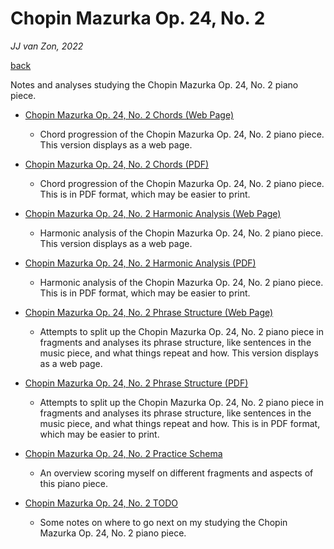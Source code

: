 Chopin Mazurka Op. 24, No. 2
============================

*JJ van Zon, 2022*

[back](..)

Notes and analyses studying the Chopin Mazurka Op. 24, No. 2 piano piece.

- [Chopin Mazurka Op. 24, No. 2 Chords (Web Page)](chopin-mazurka-op-24-no-2-chords.md)

    - Chord progression of the Chopin Mazurka Op. 24, No. 2 piano piece. This version displays as a web page.

- [Chopin Mazurka Op. 24, No. 2 Chords (PDF)](chopin-mazurka-op-24-no-2-chords.pdf)

    - Chord progression of the Chopin Mazurka Op. 24, No. 2 piano piece. This is in PDF format, which may be easier to print.

- [Chopin Mazurka Op. 24, No. 2 Harmonic Analysis (Web Page)](chopin-mazurka-op-24-no-2-harmonic-analysis.md)

    - Harmonic analysis of the Chopin Mazurka Op. 24, No. 2 piano piece. This version displays as a web page.

- [Chopin Mazurka Op. 24, No. 2 Harmonic Analysis (PDF)](chopin-mazurka-op-24-no-2-harmonic-analysis.pdf)

    - Harmonic analysis of the Chopin Mazurka Op. 24, No. 2 piano piece. This is in PDF format, which may be easier to print.

- [Chopin Mazurka Op. 24, No. 2 Phrase Structure (Web Page)](chopin-mazurka-op-24-no-2-phrase-structure.md)

    - Attempts to split up the Chopin Mazurka Op. 24, No. 2 piano piece in fragments and analyses its phrase structure, like sentences in the music piece, and what things repeat and how. This version displays as a web page.

- [Chopin Mazurka Op. 24, No. 2 Phrase Structure (PDF)](chopin-mazurka-op-24-no-2-phrase-structure.pdf)

    - Attempts to split up the Chopin Mazurka Op. 24, No. 2 piano piece in fragments and analyses its phrase structure, like sentences in the music piece, and what things repeat and how. This is in PDF format, which may be easier to print.

- [Chopin Mazurka Op. 24, No. 2 Practice Schema](chopin-mazurka-op-24-no-2-practice-schema.md)
    
    - An overview scoring myself on different fragments and aspects of this piano piece.

- [Chopin Mazurka Op. 24, No. 2 TODO](chopin-mazurka-op-24-no-2-todo.md)

    - Some notes on where to go next on my studying the Chopin Mazurka Op. 24, No. 2 piano piece.